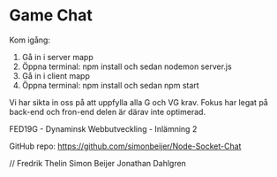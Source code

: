 # Game Chat

Kom igång:

1. Gå in i server mapp
2. Öppna terminal: npm install och sedan nodemon server.js
3. Gå in i client mapp
4. Öppna terminal: npm install och sedan npm start

Vi har sikta in oss på att uppfylla alla G och VG krav.
Fokus har legat på back-end och fron-end delen är därav inte optimerad.

FED19G - Dynaminsk Webbutveckling - Inlämning 2

GitHub repo: https://github.com/simonbeijer/Node-Socket-Chat

//
Fredrik Thelin
Simon Beijer
Jonathan Dahlgren
